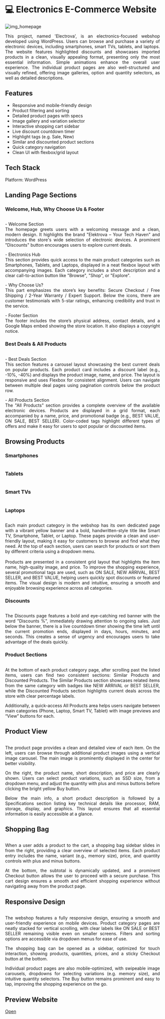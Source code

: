 <body> 
    <h1 align="left">💻 Electronics E-Commerce Website  </h1>  
    <img src="img/1.JPG" alt="img_homepage"> 
    <p align="justify">This project, named 'Electrova', is an electronics-focused webshop developed using WordPress. Users can browse and purchase a variety of electronic devices, including smartphones, smart TVs, tablets, and laptops. The website features highlighted discounts and showcases imported products in a clean, visually appealing format, presenting only the most essential information. Simple animations enhance the overall user experience. The individual product pages are also well-structured and visually refined, offering image galleries, option and quantity selectors, as well as detailed descriptions.</p>
    <h2>Features</h2>
    <ul>
      <li>Responsive and mobile-friendly design</li>
      <li>Product filtering and sorting</li>
      <li>Detailed product pages with specs</li>
      <li>Image gallery and variation selector</li>
      <li>Interactive shopping cart sidebar</li>
      <li>Live discount countdown timer</li>
      <li>Highlight tags (e.g. Sale, New)</li>
      <li>Similar and discounted product sections</li>
      <li>Quick category navigation</li>
      <li>Clean UI with flexbox/grid layout</li>
    </ul>       
    <h2>Tech Stack</h2>  
    <p>Platform: WordPress</p>   
    <h2>Landing Page Sections</h2> 
    <h3>Welcome, Hub, Why Choose Us & Footer </h3>
    <img src="img/ketto.png" alt="" srcset="">    
    <p align="justify">- Welcome Section <br>The homepage greets users with a welcoming message and a clean, modern design. It highlights the brand "Elektrova – Your Tech Haven" and introduces the store's wide selection of electronic devices. A prominent "Discounts" button encourages users to explore current deals.</p>
    <p align="justify">- Electronics Hub<br>This section provides quick access to the main product categories such as Smartphones, Tablets, and Laptops, displayed in a neat flexbox layout with accompanying images. Each category includes a short description and a clear call-to-action button like "Browse", "Shop", or "Explore".</p>
    <p align="justify">- Why Choose Us? <br>This part emphasizes the store’s key benefits: Secure Checkout / Free Shipping / 2-Year Warranty / Expert Support. Below the icons, there are customer testimonials with 5-star ratings, enhancing credibility and trust in the service.</p>
    <p align="justify">- Footer Section <br>The footer includes the store’s physical address, contact details, and a Google Maps embed showing the store location. It also displays a copyright notice.</p>
    <h3>Best Deals & All Products</h3>
    <img src="img/egy.png" alt="" srcset="">    
    <p align="justify">- Best Deals Section <br> This section features a carousel layout showcasing the best current deals on popular products. Each product card includes a discount label (e.g., -10%, -40%) and displays the product image, name, and price. The layout is responsive and uses Flexbox for consistent alignment. Users can navigate between multiple deal pages using pagination controls below the product row.</p>
    <p align="justify">- All Products Section <br> The "All Products" section provides a complete overview of the available electronic devices. Products are displayed in a grid format, each accompanied by a name, price, and promotional badge (e.g., BEST VALUE, ON SALE, BEST SELLER). Color-coded tags highlight different types of offers and make it easy for users to spot popular or discounted items.</p>
    <h2>Browsing Products</h2>  
    <h3>Smartphones</h3>
    <img src="img/10.JPG" alt="" srcset="">    
    <h3>Tablets</h3>
    <img src="img/11.JPG" alt="" srcset="">    
    <h3>Smart TVs</h3>
    <img src="img/12.JPG" alt="" srcset="">    
    <h3>Laptops</h3>
    <img src="img/13.JPG" alt="" srcset="">    
    <p align="justify">Each main product category in the webshop has its own dedicated page with a vibrant yellow banner and a bold, handwritten-style title like Smart TV, Smartphone, Tablet, or Laptop. These pages provide a clean and user-friendly layout, making it easy for customers to browse and find what they need. At the top of each section, users can search for products or sort them by different criteria using a dropdown menu. <br><br> Products are presented in a consistent grid layout that highlights the item name, high-quality image, and price. To improve the shopping experience, several promotional tags are used, such as ON SALE, NEW ARRIVAL, BEST SELLER, and BEST VALUE, helping users quickly spot discounts or featured items. The visual design is modern and intuitive, ensuring a smooth and enjoyable browsing experience across all categories.</p>
    <h3>Discounts</h3>
    <img src="img/8.JPG" alt="" srcset="">    
    <p align="justify">The Discounts page features a bold and eye-catching red banner with the word "Discounts %", immediately drawing attention to ongoing sales. Just below the banner, there is a live countdown timer showing the time left until the current promotion ends, displayed in days, hours, minutes, and seconds. This creates a sense of urgency and encourages users to take advantage of the deals quickly.</p>
    <h3>Product Sections</h3>
    <img src="img/harom.png" alt="" srcset="">    
    <p align="justify">At the bottom of each product category page, after scrolling past the listed items, users can find two consistent sections: Similar Products and Discounted Products. The Similar Products section showcases related items from the same category with badges like NEW ARRIVAL or BEST SELLER, while the Discounted Products section highlights current deals across the store with clear percentage labels.</p>
    <p align="justify">Additionally, a quick-access All Products area helps users navigate between main categories (Phone, Laptop, Smart TV, Tablet) with image previews and “View” buttons for each.</p>
    <h2>Product View</h2>
    <img src="img/15.JPG" alt="" srcset="">
    <p align="justify">The product page provides a clean and detailed view of each item. On the left, users can browse through additional product images using a vertical image carousel. The main image is prominently displayed in the center for better visibility.</p>
    <p align="justify">On the right, the product name, short description, and price are clearly shown. Users can select product variations, such as SSD size, from a dropdown menu, and adjust the quantity with plus and minus buttons before clicking the bright yellow Buy button.</p>
    <p align="justify">Below the main info, a short product description is followed by a Specifications section listing key technical details like processor, RAM, storage, display, and graphics. This layout ensures that all essential information is easily accessible at a glance.</p>
    <h2>Shopping Bag</h2>
    <img src="img/16.JPG" alt="" srcset="">  
    <p align="justify">When a user adds a product to the cart, a shopping bag sidebar slides in from the right, providing a clear overview of selected items. Each product entry includes the name, variant (e.g., memory size), price, and quantity controls with plus and minus buttons.</p> 
    <p align="justify">At the bottom, the subtotal is dynamically updated, and a prominent Checkout button allows the user to proceed with a secure purchase. This cart design ensures a smooth and efficient shopping experience without navigating away from the product page.</p> 
    <h2>Responsive Design</h2>
    <img src="img/negy.png" alt="" srcset=""> 
    <p align="justify">The webshop features a fully responsive design, ensuring a smooth and user-friendly experience on mobile devices. Product category pages are neatly stacked for vertical scrolling, with clear labels like ON SALE or BEST SELLER remaining visible even on smaller screens. Filters and sorting options are accessible via dropdown menus for ease of use.</p>
    <p align="justify">The shopping bag can be opened as a sidebar, optimized for touch interaction, showing products, quantities, prices, and a sticky Checkout button at the bottom.</p>
    <p align="justify">Individual product pages are also mobile-optimized, with swipeable image carousels, dropdowns for selecting variations (e.g. memory size), and intuitive quantity selectors. The Buy button remains prominent and easy to tap, improving the shopping experience on the go.</p>
    <h2>Preview Website</h2>
    <a href="http://https://elektrova-avl7dvvvqqsj319g.builder-preview.com/" target="_blank">Open</a>
  
    
    
